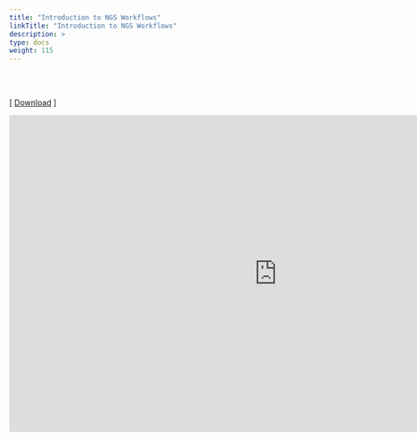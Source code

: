 ```yaml
---
title: "Introduction to NGS Workflows"
linkTitle: "Introduction to NGS Workflows"
description: >
type: docs
weight: 115
---
```


<br></br>

[ [Download](https://bit.ly/3Lzs2iD) ]


<iframe src="https://docs.google.com/presentation/d/e/2PACX-1vRhkflEtI6R3_X42BfmhFDKNaND8ybZkACiUwqFwNtjU80qN2rxS8laKBbZLTf3JNnda_Vp35ele409/embed?start=false&loop=false&delayms=60000" frameborder="0" width="960" height="569" allowfullscreen="true" mozallowfullscreen="true" webkitallowfullscreen="true"></iframe>


